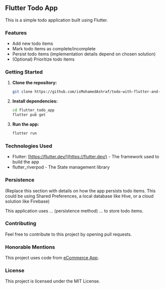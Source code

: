 ## Flutter Todo App

This is a simple todo application built using Flutter. 

### Features

* Add new todo items
* Mark todo items as complete/incomplete
* Persist todo items (implementation details depend on chosen solution)
* (Optional)  Prioritize todo items

### Getting Started

1. **Clone the repository:**

   ```bash
   git clone https://github.com/isMohamedAshraf/todo-with-flutter-and-spring.git
   ```

2. **Install dependencies:**

   ```bash
   cd flutter_todo_app
   flutter pub get
   ```

3. **Run the app:**

   ```bash
   flutter run
   ```

### Technologies Used

* Flutter: [https://flutter.dev/](https://flutter.dev/) - The framework used to build the app
* flutter_riverpod - The State management library

### Persistence

(Replace this section with details on how the app persists todo items. This could be using Shared Preferences, a local database like Hive, or a cloud solution like Firebase)

This application uses ... (persistence method) ... to store todo items.

### Contributing

Feel free to contribute to this project by opening pull requests.


### Honorable Mentions
This project uses code from [eCommerce App]([https://github.com/bizz84/complete-flutter-course]).

### License

This project is licensed under the MIT License.
